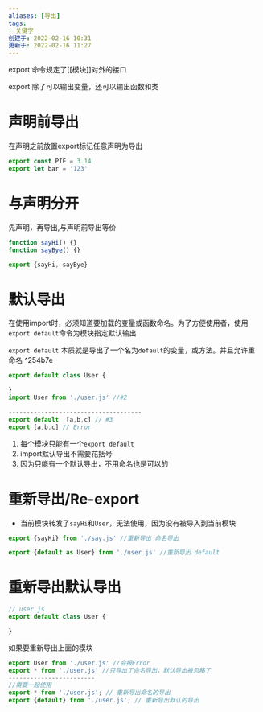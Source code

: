 ```yaml
---
aliases: [导出]
tags:
- 关键字
创建于: 2022-02-16 10:31
更新于: 2022-02-16 11:27
---
```

export 命令规定了[[模块]]对外的接口

export 除了可以输出变量，还可以输出函数和类
# 声明前导出
在声明之前放置export标记任意声明为导出
```js
export const PIE = 3.14
export let bar = '123'
```
# 与声明分开
先声明，再导出,与声明前导出等价
```js
function sayHi() {}
function sayBye() {}

export {sayHi, sayBye}
```
# 默认导出
在使用import时，必须知道要加载的变量或函数命名。为了方便使用者，使用`export default`命令为模块指定默认输出

`export default` 本质就是导出了一个名为`default`的变量，或方法。并且允许重命名 ^254b7e
```js
export default class User {

}
import User from './user.js' //#2

-------------------------------------
export default  [a,b,c] // #3
export [a,b,c] // Error

```
1. 每个模块只能有一个`export default`
2. import默认导出不需要花括号
3. 因为只能有一个默认导出，不用命名也是可以的


# 重新导出/Re-export
- 当前模块转发了`sayHi`和`User`，无法使用，因为没有被导入到当前模块
```js
export {sayHi} from './say.js' //重新导出 命名导出

export {default as User} from './user.js' //重新导出 default
```
# 重新导出默认导出
```js
// user.js
export default class User {

}
```
如果要重新导出上面的模块
```js
export User from './user.js' //会报Error
export * from './user.js' //只导出了命名导出，默认导出被忽略了
------------------------
//需要一起使用
export * from './user.js'; // 重新导出命名的导出 
export {default} from './user.js'; // 重新导出默认的导出
```